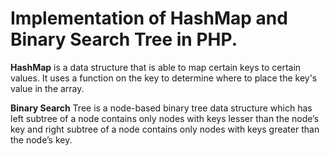 # Implementation of HashMap and Binary Search Tree in PHP. 

**HashMap** is a data structure that is able to map certain keys to certain values. It uses a function on the key to determine where to place the key's value in the array. 

**Binary Search** Tree is a node-based binary tree data structure which has left subtree of a node contains only nodes with keys lesser than the node’s key and right subtree of a node contains only nodes with keys greater than the node’s key.
